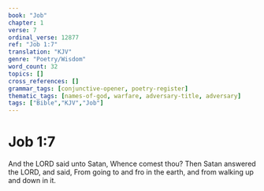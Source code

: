 ```yaml
---
book: "Job"
chapter: 1
verse: 7
ordinal_verse: 12877
ref: "Job 1:7"
translation: "KJV"
genre: "Poetry/Wisdom"
word_count: 32
topics: []
cross_references: []
grammar_tags: [conjunctive-opener, poetry-register]
thematic_tags: [names-of-god, warfare, adversary-title, adversary]
tags: ["Bible","KJV","Job"]
---
```


# Job 1:7

And the LORD said unto Satan, Whence comest thou? Then Satan answered the LORD, and said, From going to and fro in the earth, and from walking up and down in it.
